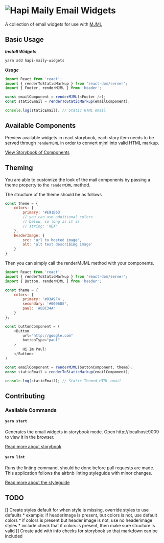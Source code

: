 # ![Hapi Maily](http://i.imgur.com/Ko5GT7a.png?1) Email Widgets

A collection of email widgets for use with [MJML](https://mjml.io)

## Basic Usage

***Install Widgets***
```sh
yarn add hapi-maily-widgets
```

***Usage***
```js
import React from 'react';
import { renderToStaticMarkup } from 'react-dom/server';
import { Footer, renderMJML } from 'header';

const emailComponent = renderMJML(<Footer />);
const staticEmail = renderToStaticMarkup(emailComponent);

console.log(staticEmail); // Static HTML email
```

## Available Components

Preview available widgets in react storybook, each story item
needs to be served through `renderMJML` in order to convert
mjml into valid HTML markup.

[View Storybook of Components](https://joshferrell.github.io/hapi-maily/)

## Theming

You are able to customize the look of the mail components by passing a
theme property to the `renderMJML` method.

The structure of the theme should be as follows

```js
const theme = {
    colors: {
        primary: '#E91E63'
        // you can use additional colors
        // below, so long as it is
        // string: 'HEX'
    },
    headerImage: {
        src: 'url to hosted image',
        alt: 'alt text describing image'
    }
}
```

Then you can simply call the renderMJML method with your components.

```js
import React from 'react';
import { renderToStaticMarkup } from 'react-dom/server';
import { Button, renderMJML } from 'header';

const theme = {
    colors: {
        primary: '#03A9F4',
        secondary: '#009688',
        paul: '#8BC34A'
    }
};

const buttonComponent = (
    <Button
        url="http://google.com"
        buttonType="paul"
    >
        Hi Im Paul!
    </Button>
)

const emailComponent = renderMJML(buttonComponent, theme);
const staticEmail = renderToStaticMarkup(emailComponent);

console.log(staticEmail); // Static Themed HTML email
```


## Contributing

### Available Commands

#### `yarn start`
Generates the email widgets in storybook mode.
Open http://localhost:9009 to view it in the browser.

[Read more about storybook](https://storybook.js.org/basics/introduction/)

#### `yarn lint`
Runs the linting command, should be done before pull requests are made.
This application follows the airbnb linting styleguide with minor changes.

[Read more about the styleguide](https://github.com/airbnb/javascript)

## TODO
[] Create styles default for when style is missing, override styles to use defaults
    * example: if headerImage is present, but colors is not, use default colors
    * if colors is present but header image is not, use no headerimage styles
    * include check that if colors is present, then make sure structure is valid
[] Create add with info checks for storybook so that markdown can be included
